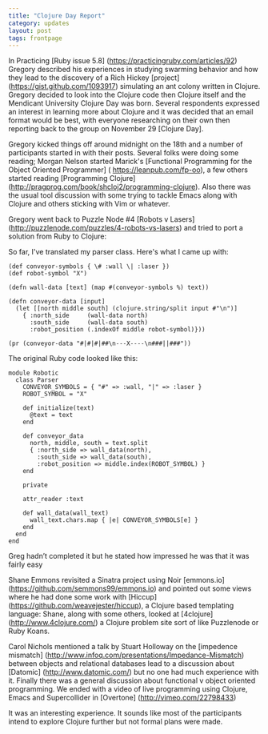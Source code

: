 ```yaml
---
title: "Clojure Day Report"
category: updates
layout: post
tags: frontpage
---
```


In Practicing  [Ruby issue 5.8] (https://practicingruby.com/articles/92)  Gregory described his experiences in studying swarming behavior and how they lead to the discovery of a Rich Hickey [project] (https://gist.github.com/1093917) simulating an ant colony written in Clojure. Gregory decided to look into the Clojure code then Clojure itself and the Mendicant University Clojure Day was born. Several respondents expressed an interest in learning more about Clojure and it was decided that an email format would be best, with everyone researching on their own then reporting back to the group on November 29 \[Clojure Day\].

Gregory kicked things off around midnight on the 18th and a number of participants started in with their posts.  Several folks were doing some reading; Morgan Nelson started Marick's [Functional Programming for the Object Oriented Programmer] (	https://leanpub.com/fp-oo), a few others started reading [Programming Clojure] (http://pragprog.com/book/shcloj2/programming-clojure). Also there was the usual tool discussion with some trying to tackle Emacs along with Clojure and others sticking with Vim or whatever.  

Gregory went back to Puzzle Node #4 [Robots v Lasers] (http://puzzlenode.com/puzzles/4-robots-vs-lasers) and tried to port a solution from Ruby to Clojure:

So far, I've translated my parser class. Here's what I came up with:

    (def conveyor-symbols { \# :wall \| :laser })
    (def robot-symbol "X")
    
    (defn wall-data [text] (map #(conveyor-symbols %) text))
    
    (defn conveyor-data [input]
      (let [[north middle south] (clojure.string/split input #"\n")]
        { :north_side     (wall-data north)
          :south_side     (wall-data south)
          :robot_position (.indexOf middle robot-symbol)}))
    
    (pr (conveyor-data "#|#|#|##\n---X----\n###||###"))

The original Ruby code looked like this:

    module Robotic
      class Parser
        CONVEYOR_SYMBOLS = { "#" => :wall, "|" => :laser }
        ROBOT_SYMBOL = "X"
    
        def initialize(text)
          @text = text
        end
    
        def conveyor_data
          north, middle, south = text.split
          { :north_side => wall_data(north),
            :south_side => wall_data(south),
            :robot_position => middle.index(ROBOT_SYMBOL) }
        end
    
        private
    
        attr_reader :text
    
        def wall_data(wall_text)
          wall_text.chars.map { |e| CONVEYOR_SYMBOLS[e] }
        end
      end
    end

Greg hadn’t completed it but he stated how impressed he was that it was fairly easy

Shane Emmons revisited a Sinatra project using Noir [emmons.io] (https://github.com/semmons99/emmons.io) and pointed out some views where he had done some work with [Hiccup] (https://github.com/weavejester/hiccup), a Clojure based templating language: Shane, along with some others, looked at [4clojure] (http://www.4clojure.com/) a Clojure problem site sort of like Puzzlenode or Ruby Koans. 

Carol Nichols mentioned a talk by Stuart Holloway on the [impedence mismatch] (http://www.infoq.com/presentations/Impedance-Mismatch) between objects and relational databases lead to a discussion about [Datomic] (http://www.datomic.com/) but no one had much experience with it. Finally there was a general discussion about functional v object oriented programming.  We ended with a video of live programming using Clojure, Emacs and Supercollider in [Overtone] (http://vimeo.com/22798433)

It was an interesting experience. It sounds like most of the participants intend to explore Clojure further but not formal plans were made.
